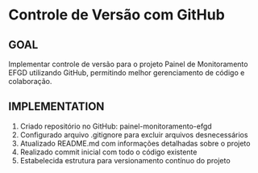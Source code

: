 # Controle de Versão com GitHub

## GOAL
Implementar controle de versão para o projeto Painel de Monitoramento EFGD utilizando GitHub, permitindo melhor gerenciamento de código e colaboração.

## IMPLEMENTATION
1. Criado repositório no GitHub: painel-monitoramento-efgd
2. Configurado arquivo .gitignore para excluir arquivos desnecessários
3. Atualizado README.md com informações detalhadas sobre o projeto
4. Realizado commit inicial com todo o código existente
5. Estabelecida estrutura para versionamento contínuo do projeto